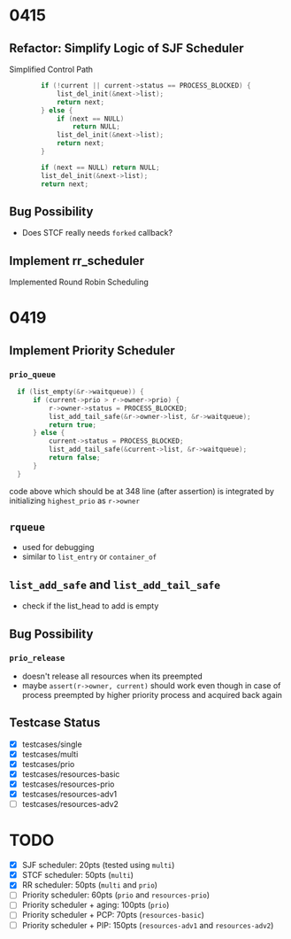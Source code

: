 # 0415

## Refactor: Simplify Logic of SJF Scheduler

Simplified Control Path

```c
		if (!current || current->status == PROCESS_BLOCKED) {
			list_del_init(&next->list);
			return next;
		} else {
			if (next == NULL)
				return NULL;
			list_del_init(&next->list);
			return next;
		}
```

```c
		if (next == NULL) return NULL;
		list_del_init(&next->list);
		return next;
```

## Bug Possibility

- Does STCF really needs `forked` callback?

## Implement rr_scheduler

Implemented Round Robin Scheduling

# 0419

## Implement Priority Scheduler

### `prio_queue`

```c
  if (list_empty(&r->waitqueue)) {
      if (current->prio > r->owner->prio) {
          r->owner->status = PROCESS_BLOCKED;
          list_add_tail_safe(&r->owner->list, &r->waitqueue);
          return true;
      } else {
          current->status = PROCESS_BLOCKED;
          list_add_tail_safe(&current->list, &r->waitqueue);
          return false;
      }
  }
```

code above which should be at 348 line (after assertion) is integrated by initializing `highest_prio` as `r->owner`

## `rqueue`

- used for debugging
- similar to `list_entry` or `container_of`

## `list_add_safe` and `list_add_tail_safe`

- check if the list_head to add is empty

## Bug Possibility

### `prio_release`

- doesn't release all resources when its preempted
- maybe `assert(r->owner, current)` should work even though in case of process preempted by higher priority process
  and acquired back again

## Testcase Status

- [X] testcases/single
- [X] testcases/multi
- [X] testcases/prio
- [X] testcases/resources-basic
- [X] testcases/resources-prio
- [X] testcases/resources-adv1
- [ ] testcases/resources-adv2

# TODO

- [X] SJF scheduler: 20pts (tested using `multi`)
- [X] STCF scheduler: 50pts (`multi`)
- [X] RR scheduler:  50pts (`multi` and `prio`)
- [ ] Priority scheduler: 60pts (`prio` and `resources-prio`)
- [ ] Priority scheduler + aging: 100pts (`prio`)
- [ ] Priority scheduler + PCP: 70pts (`resources-basic`)
- [ ] Priority scheduler + PIP: 150pts (`resources-adv1` and `resources-adv2`)
